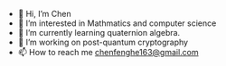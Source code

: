 - 👋 Hi, I’m Chen
- 👀 I’m interested in Mathmatics and computer science
- 🌱 I’m currently learning quaternion algebra.
- 💞️ I’m working on post-quantum cryptography
- 📫 How to reach me chenfenghe163@gmail.com

<!---
Chennwld/Chennwld is a ✨ special ✨ repository because its `README.md` (this file) appears on your GitHub profile.
You can click the Preview link to take a look at your changes.
--->
